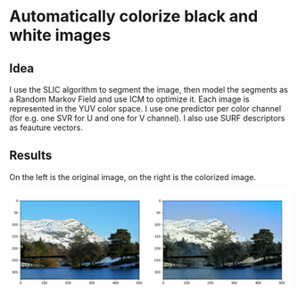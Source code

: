 # Automatically colorize black and white images

## Idea
I use the SLIC algorithm to segment the image, then model the segments as a Random Markov Field and use ICM to optimize it. Each image is represented in the YUV color space. I use one predictor per color channel (for e.g. one SVR for U and one for V channel). I also use SURF descriptors as feauture vectors.

## Results

On the left is the original image, on the right is the colorized image.

<img src="img/result.png">
